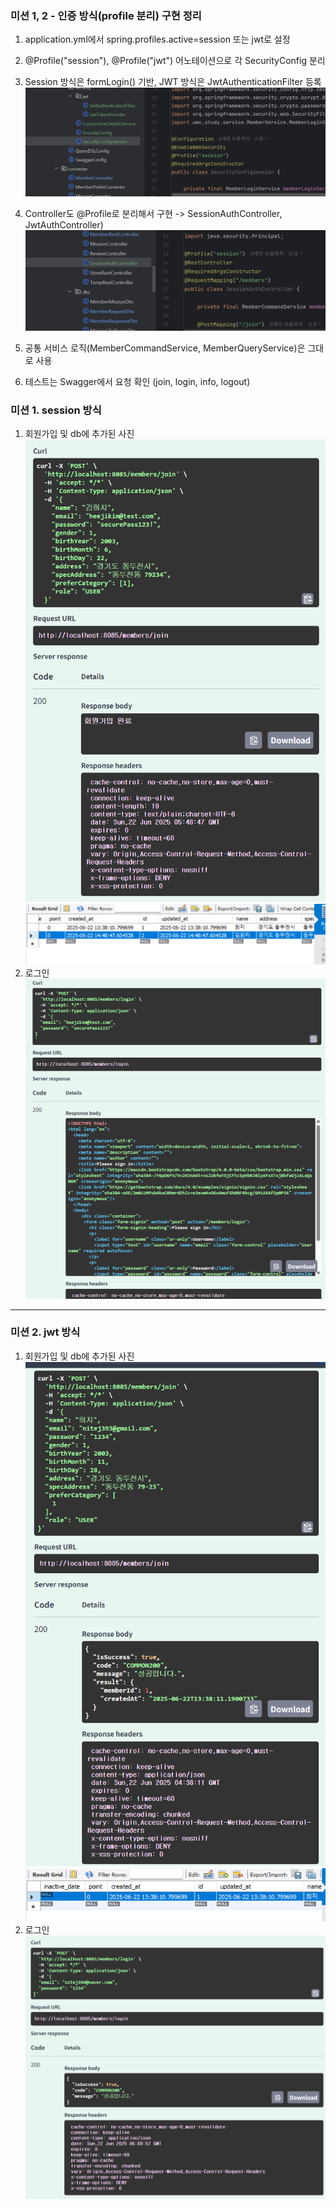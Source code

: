 ### 미션 1, 2 - 인증 방식(profile 분리) 구현 정리
1. application.yml에서 spring.profiles.active=session 또는 jwt로 설정

2. @Profile("session"), @Profile("jwt") 어노테이션으로 각 SecurityConfig 분리

3. Session 방식은 formLogin() 기반, JWT 방식은 JwtAuthenticationFilter 등록
![분리.png](%EB%B6%84%EB%A6%AC.png)
4. Controller도 @Profile로 분리해서 구현 -> SessionAuthController, JwtAuthController)
![컨트롤러도 분리 구현.png](%EC%BB%A8%ED%8A%B8%EB%A1%A4%EB%9F%AC%EB%8F%84%20%EB%B6%84%EB%A6%AC%20%EA%B5%AC%ED%98%84.png)
5. 공통 서비스 로직(MemberCommandService, MemberQueryService)은 그대로 사용

6. 테스트는 Swagger에서 요청 확인 (join, login, info, logout)
### 미션 1. session 방식
1. 회원가입 및 db에 추가된 사진
![session join.png](session%20join.png)
![session db.png](session%20db.png)
2. 로그인
![session login.png](session%20login.png)

--- 
### 미션 2. jwt 방식
1. 회원가입 및 db에 추가된 사진
![jwt join.png](jwt%20join.png)
![jwt db.png](jwt%20db.png)
2. 로그인
![jwt login.png](jwt%20login.png)